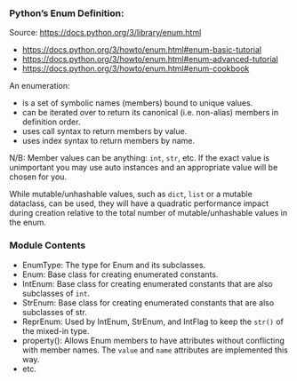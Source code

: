 ### Python’s Enum Definition:
Source: https://docs.python.org/3/library/enum.html
- https://docs.python.org/3/howto/enum.html#enum-basic-tutorial
- https://docs.python.org/3/howto/enum.html#enum-advanced-tutorial
- https://docs.python.org/3/howto/enum.html#enum-cookbook

An enumeration:
- is a set of symbolic names (members) bound to unique values.
- can be iterated over to return its canonical (i.e. non-alias) members in definition order.
- uses call syntax to return members by value.
- uses index syntax to return members by name.

N/B: Member values can be anything: `int`, `str`, etc. If the exact value is unimportant you may use auto 
instances and an appropriate value will be chosen for you. 

While mutable/unhashable values, such as `dict`, `list` or a mutable dataclass, can be used, 
they will have a quadratic performance impact during creation relative to the total number of 
mutable/unhashable values in the enum.

### Module Contents
- EnumType: The type for Enum and its subclasses.
- Enum: Base class for creating enumerated constants.
- IntEnum: Base class for creating enumerated constants that are also subclasses of `int`.
- StrEnum: Base class for creating enumerated constants that are also subclasses of str.
- ReprEnum: Used by IntEnum, StrEnum, and IntFlag to keep the `str()` of the mixed-in type.
- property(): Allows Enum members to have attributes without conflicting with member names. The `value` and `name` attributes are implemented this way.
- etc.


